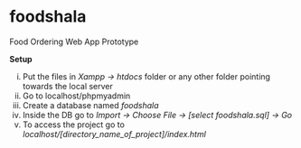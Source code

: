 # foodshala
Food Ordering Web App Prototype
<p><b>Setup</b><br>
 <ol type='i'> 
  <li>Put the files in <i> Xampp -> htdocs</i> folder or any other folder pointing towards the local server
  <li>Go to localhost/phpmyadmin
  <li>Create a database named <i>foodshala</i>
  <li>Inside the DB go to <i>Import -> Choose File -> [select foodshala.sql] -> Go </i>
   <li>To access the project go to <i>localhost/[directory_name_of_project]/index.html</i>
</ol>
</p>
